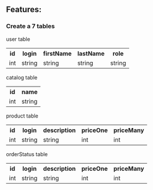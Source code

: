 <h2>Features:</h2>
<h3>Create a 7 tables</h3>

<p>user table</p>
<table>
  <tr>
    <th>id</th>
    <th>login</th>
    <th>firstName</th>
    <th>lastName</th>
    <th>role</th>
  </tr>
  <tr>
    <td>int</td>
    <td>string</td>
    <td>string</td>
    <td>string</td>
    <td>string</td>
  </tr>
</table>

<p>catalog table</p>
<table>
  <tr>
    <th>id</th>
    <th>name</th>
  </tr>
  <tr>
    <td>int</td>
    <td>string</td>
  </tr>  
</table>

<p>product table</p>
<table>
  <tr>
    <th>id</th>
    <th>login</th>
    <th>description</th>
    <th>priceOne</th>
    <th>priceMany</th>
  </tr>
  <tr>
    <td>int</td>
    <td>string</td>
    <td>string</td>
    <td>int</td>
    <td>int</td>
  </tr>
</table>

<p>orderStatus table</p>
<table>
  <tr>
    <th>id</th>
    <th>login</th>
    <th>description</th>
    <th>priceOne</th>
    <th>priceMany</th>
  </tr>
  <tr>
    <td>int</td>
    <td>string</td>
    <td>string</td>
    <td>int</td>
    <td>int</td>
  </tr>
</table>
